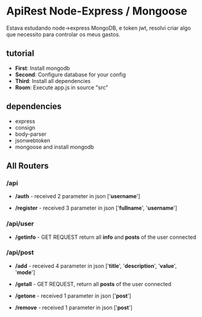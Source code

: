 # ApiRest Node-Express / Mongoose

Estava estudando node->express MongoDB, e token jwt, resolvi criar algo que necessito para controlar os meus gastos.

<div class='tutorial'>
  <div class='title'>
    <h2>tutorial</h2>
  </div>
  <div class='items'>
    <ul>
      <li><strong>First</strong>: Install mongodb</li>
      <li><strong>Second</strong>: Configure database for your config</li>
      <li><strong>Third</strong>: Install all dependencies</li>
      <li><strong>Room</strong>: Execute app.js in source "src"</li>
    </ul>
  </div>
</div>

<div class='title_main'>
  <div class='title'>
    <h2>dependencies</h2>
  </div>
  <div class='items'>
    <ul>
      <li>express</li>
      <li>consign</li>
      <li>body-parser</li>
      <li>jsonwebtoken</li>
      <li>mongoose and install mongodb</li>
    </ul>
  </div>
</div>

<div class='routers'>
  <div class='title'>
    <h2>All Routers</h2>
  </div>
  <div class='items'>
    <div class='item-router'>
      <h3>/api</h3>
      <ul>
        <li>
        <p><strong>/auth</strong> - received 2 parameter in json ['<strong>username</strong>']</p>
        </li>
        <li>
        <p><strong>/register</strong> - received 3 parameter in json ['<strong>fullname</strong>', '<strong>username</strong>']</p>
        </li>
      </ul>
    </div>
    <div class='item-router'>
      <h3>/api/user</h3>
      <ul>
        <li>
        <p><strong>/getinfo</strong> - GET REQUEST return all <strong>info</strong> and <strong>posts</strong> of the user connected</p>
        </li>
      </ul>
    </div>
    <div class='item-router'>
      <h3>/api/post</h3>
      <ul>
        <li>
          <p><strong>/add</strong> - received 4 parameter in json ['<strong>title</strong>', '<strong>description</strong>', '<strong>value</strong>', '<strong>mode</strong>']</p>
        </li>
        <li>
          <p><strong>/getall</strong> - GET REQUEST, return all <strong>posts</strong> of the user connected</p>
        </li>
        <li>
          <p><strong>/getone</strong>  - received 1 parameter in json ['<strong>post</strong>']</p>
        </li>
        <li>
          <p><strong>/remove</strong>  - received 1 parameter in json ['<strong>post</strong>']</p>
        </li>
      </ul>
    </div>
  </div>
</div>

